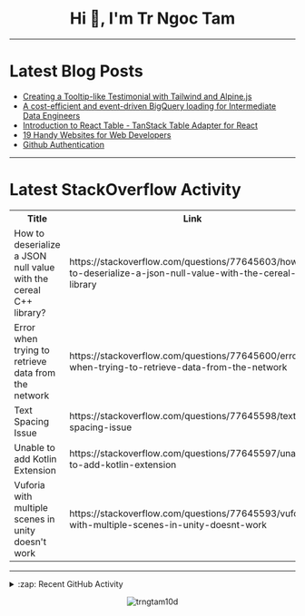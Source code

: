 <h1 align="center">Hi 👋, I'm Tr Ngoc Tam</h1>

---

# Latest Blog Posts
<!-- BLOG-POST-LIST:START -->
- [Creating a Tooltip-like Testimonial with Tailwind and Alpine.js](https://dev.to/cruip_com/creating-a-tooltip-like-testimonial-with-tailwind-and-alpinejs-2i6)
- [A cost-efficient and event-driven BigQuery loading for Intermediate Data Engineers](https://dev.to/stack-labs/a-cost-efficient-and-event-driven-bigquery-loading-for-intermediate-data-engineers-30b4)
- [Introduction to React Table - TanStack Table Adapter for React](https://dev.to/refine/introduction-to-react-table-tanstack-table-adapter-for-react-4ao6)
- [19 Handy Websites for Web Developers](https://dev.to/devland/19-handy-websites-for-web-developers-1m3i)
- [Github Authentication](https://dev.to/mintuagarwal/github-authentication-3il3)
<!-- BLOG-POST-LIST:END -->

---

# Latest StackOverflow Activity
<table>
  <tr><th>Title</th><th>Link</th></tr>
  <!-- STACKOVERFLOW:START --><tr><td>How to deserialize a JSON null value with the cereal C++ library?</td><td>https://stackoverflow.com/questions/77645603/how-to-deserialize-a-json-null-value-with-the-cereal-c-library</td></tr><tr><td>Error when trying to retrieve data from the network</td><td>https://stackoverflow.com/questions/77645600/error-when-trying-to-retrieve-data-from-the-network</td></tr><tr><td>Text Spacing Issue</td><td>https://stackoverflow.com/questions/77645598/text-spacing-issue</td></tr><tr><td>Unable to add Kotlin Extension</td><td>https://stackoverflow.com/questions/77645597/unable-to-add-kotlin-extension</td></tr><tr><td>Vuforia with multiple scenes in unity doesn&#39;t work</td><td>https://stackoverflow.com/questions/77645593/vuforia-with-multiple-scenes-in-unity-doesnt-work</td></tr><!-- STACKOVERFLOW:END -->
</table>

---

<details>
  <summary>:zap: Recent GitHub Activity</summary>
  
<!--START_SECTION:activity-->
<!--END_SECTION:activity-->

</details>

<p align="center"><img align="center" src="https://github-readme-streak-stats.herokuapp.com/?user=trngtam10d&" alt="trngtam10d" /></p>